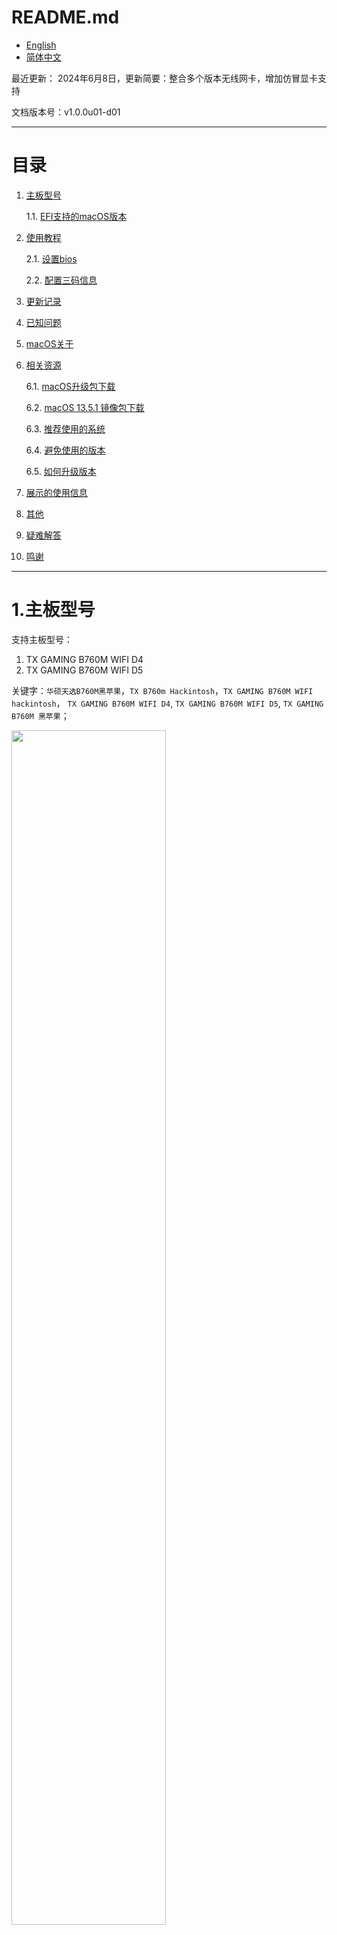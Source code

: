 # README.md
- [English](readme/README.en.md)
- [简体中文](README.md)

最近更新：
2024年6月8日，更新简要：整合多个版本无线网卡，增加仿冒显卡支持

文档版本号：v1.0.0u01-d01

------------------------------------------------------

# 目录

1. [主板型号](#1.主板型号)

    1.1. [EFI支持的macOS版本](#1.1.EFI支持的macOS版本)
    
2. [使用教程](#2.使用教程)

    2.1. [设置bios](#2.1.使用教程-第一步:设置BIOS)
    
    2.2. [配置三码信息](#2.2.使用教程-第二步:配置三码信息)
    
3. [更新记录](#3.更新记录)
4. [已知问题](#4.已知问题)
5. [macOS关于](#5.macOS关于)
6. [相关资源](#6.相关资源)

    6.1. [macOS升级包下载](#6.1.macOS升级包下载)
    
    6.2. [macOS 13.5.1 镜像包下载](#6.2.macOS-13.5.1-镜像包下载)
    
    6.3. [推荐使用的系统](#6.3.推荐使用的系统)
    
    6.4. [避免使用的版本](#6.4.避免使用的版本)
    
    6.5. [如何升级版本](#6.5.如何升级版本)
    
7. [展示的使用信息](#7.展示的使用信息)
8. [其他](#8.其他)
9. [疑难解答](#9.疑难解答)
10. [鸣谢](#10.鸣谢)

------------------------------------------------------

# 1.主板型号

支持主板型号：
1. TX GAMING B760M WIFI D4
2. TX GAMING B760M WIFI D5

关键字：`华硕天选B760M黑苹果`，`TX B760m Hackintosh`，`TX GAMING B760M WIFI hackintosh`， `TX GAMING B760M WIFI D4`, `TX GAMING B760M WIFI D5`, `TX GAMING B760M 黑苹果`；

<img src="images/tx-b760m.jpg" width=70%>

## 1.1.EFI支持的macOS版本

    EFI对Wi-Fi驱动程序进行了相关整合，根据内核版本控制驱动加载，集成到一个EFI可直接安装12-14区间版本
    
    EFI支持：macOS 12 - macOS 14.5（截稿最新）
    
    本EFI会跟随系统随时更新，尽情留意。

------------------------------------------------------

# 2.使用教程

## 2.1.使用教程-第一步:设置BIOS

⚠️ 在配置BIOS时，建议将bios恢复成出厂设置，再行设置

|BIOS菜单路径| Bios选项名          | 选项      | 必需 |
|-----------|--------------------|----------|------|
|           | VT-d               | Enabled  |      |
|           | XHCI-Hand-Off      | Enabled  |      |
|           | Above 4G Decoding  | Enabled  |      |
|           | Fast Boot          | Disabled |      |
|           | CSM                | Disabled |      |
|           | Secure Boot        | Disabled |      |
|           | Resize Bar Support | Enabled  |      |


## 2.2.使用教程-第二步:配置三码信息

配置三码信息可用以下工具进行三选一（点击进入到相关软件下载）：
1. [OCAuxiliaryTools](https://github.com/ic005k/OCAuxiliaryTools/releases)
2. [opencore-configurator](https://mackie100projects.altervista.org/opencore-configurator/)
3. [Hackintool](https://github.com/benbaker76/Hackintool)

#### [🔔在本项目文件中的 tools文件中有修改三码的工具下载(点我进入)](tools/)

### 1.通过 [OCAuxiliaryTools](https://github.com/ic005k/OCAuxiliaryTools/releases) 工具 打开 config文件后，进入到 PI 后，生成三码信息导入使用
![三码设置](images/pi-code-info.png)

### 2.使用 opencore configurator 修改三码信息也同样可以
![occonfig](images/occonfig.png)

### 3.通过 hackintool 工具也可以生成三码信息

------------------------------------------------------

# 3.更新记录

## 2024-06-08 更新
2024-06-08 更新说明
1，增加多个网卡驱动，支持在不同系统下均能使用无线网卡
2，完善到opencore 1.0.0 版本
3，改进显卡支持，仿冒6650xt与6690xt由用户自行购选
4，增加多个调试和最新驱动工具

## 2024-05-17 更新
1. 原生本机Wifi，蓝牙支持
2. 更新到opencore 1.0.0
3. 支持最新 macOS 14.5版本
4. EFI文件归类，不同系统根据分类使用
5. 支持Apple DRM（支持无损格式，杜比）

## 2023-4-30 更新
1. 加入大小核心调度，能够正确识别大核，线程，小核，不会启动应用直接全部占用
   系统优先使用大核，其次小核，再线程
1. 直接调用的主板自带因特尔网卡，支持Wi-Fi 6，不需要额外购买网卡
2. 如果是免驱显卡可以去掉 6650xt的acpi，如果是仿冒其他驱动，第一插槽的显卡地址为：pc00/peg1
3. 有线网卡速率2.5G
4. 去除usb端口限制
5. 已屏蔽核显，核显无法驱动，屏蔽后可以节能
6. 睡眠唤醒正常使用
7. 大小核补丁加入后，性能比未加入的要高很多
8. 声音，麦克风正常使用

------------------------------------------------------

# 4.已知问题
~~1. 自带蓝牙目前没有驱动 已解决~~

2，不能随航（需要该功能可以买免驱动网卡，14已不支持原有博通直接免驱）

------------------------------------------------------

# 5.macOS关于
<table>
    <tr>
        <td>
            <img src="images/info.jpg" border=0 style="margin-top:0px;">
<!--            EFI：macOS-Ventura/EFI
            <br/>
            升级：小版本直接升级，大版本升级到14.3.1最高
            <br/>
            ⚠️需要将无线网卡升级到14.0版本-->
        </td>
        <td>
            <img src="images/macOS-14.3.png" border=0 style="margin-top:0px;">
<!--            EFI：macOS-Sonoma-14.3.1up/EFI
            <br/>
            升级：14.0 - 14.3.1 之间任意版本使用，蓝牙以及无线已经更新到14.0版本
            <br/>
            ⚠️升级14.4以及以上版本需配置EFI：·Misc - Security - SecurityBootMode : Disabled·
            <br/>
            ⚠️需要将无线网卡升级到14.4版本-->
        </td>
        <td>
            <img src="images/macOS-14.5.png" border=0 style="margin-top:0px;">
           <!-- EFI：macOS-Sonoma-14.4/EFI
            <br/>
            14.4-目前最新版本14.5之间版本可以任意升级，已经更新了蓝牙和无线网卡驱动到最新版本，并且已经处理好SecurityBootMode，更新nvmefix支持到14.5-->
        </td>
    </tr>
</table>

------------------------------------------------------

# 6.相关资源

## 6.1.macOS升级包下载

* macOS Sonoma 14.5 (23F79) - 推荐版本
 
    链接: https://pan.baidu.com/s/1DQ9vFTQPSUv7Xg-wMDT6hg?pwd=4qxa 

    提取码: 4qxa 

    SHA256SUM：包内

* macOS Sonoma 14.3.1 (23D60)
 
    链接: https://pan.baidu.com/s/1_bTx8A4GdBfaLCLUEh4YzA?pwd=bt4j

    提取码: bt4j 

    SHA256SUM：包内

## 6.2.macOS 13.5.1 镜像包下载

* macOS Venture 13.5.1 22G90 With opencore 0.9.4 and WinPE

    链接: https://pan.baidu.com/s/1rq-Q5e3-my8gZUX3oZS_Ng?pwd=rv49 

    提取码: rv49 

## 6.3.推荐使用的系统

1. Ventura 13.5.1(有小版本更新直接升级)
2. Sonoma 14.3.1
3. Sonoma 14.5

## 6.4.避免使用的版本

1. macOS 14.4.1 ： [包含 Java 代码的某些应用程序会意外退出｜影响icoud｜生产力不推荐]

## 6.5.如何升级版本

1. 小版本升级：可以直接在系统设置 直接更新
2. 大版本升级 推荐：使用 pkg 对应版本的升级包升级
3. 大版本升级：下载对应 dmg 系统包，打开以后有一个安装进行升级

------------------------------------------------------

# 7.展示的使用信息

1. 主板自带网卡驱动信息
因 Sonoma 14 以后，免驱动苹果网卡无法使用，且只支持Wi-Fi5，使用Wi-Fi 6 自带网卡速率更快
![Wi-Fi](images/Wi-Fi.png)
内置无线网卡可以跑满 2400Mbps传输速率
![Wi-Fi-2](images/Wi-Fi-2.png)
2. cpu核心能够正确识别成 16核心 24个线程（大核心，小核心，线程。其他处理器同样支持）
![cpu-core](images/cpu-core.png)
大小核处理器均能识别到正确的大小核并且调度
![cpu-core](images/p+e.png)

3. 将 音乐 - 设置 - 播放，流播放：设置成无损
出现无损标志：支持Apple DRM
<img src="images/apple-drm.png" >

4. 日常使用占用
双屏4k，播放影音以及日常办公使用
<img src="images/used.png" >

-------------------------------

# 8.其他

1. opencore 1.0.0 支持多个版本的无线网卡驱动（通过内核版本控制驱动加载方式制作）
![wifi-card](assets/wifi-card.png)

macOS 14.4 内核起步版本：23.3.0 (因14.4无线网卡驱动需要另外部署)
macOS 14.0 内核起步版本：23.0.0 
macOS 13 内核起步版本：22.0.0
macOS 12 内核起步版本：21.0.0

2. ACPI信息，增加支持 `RX6650XT` 与 `TX6690XT` 显卡的仿冒支持
![ssdt-info](assets/ssdt-info.png)
默认是不启动仿冒显卡支持，如果你的显卡是 `RX6650XT` `TX6950XT`，请根据你的显卡进行购选启用（Enabled勾选即可）

3. 版本验证 opencore 1.0.0
![hackintosh-info](assets/hackintosh-info.png)

4. 驱动加载情况
 ![Drivers-info](assets/Drivers-info.png)
 
5. 睡眠信息
![sleep-info](assets/sleep-info.png)


6. 保留仿冒显卡改名
![dp-name](assets/dp-name.png)
将第一个箭头的 # 号去掉以后，可以将Value的名称改成你需要的显卡名

# 9.疑难解答
### 为什么里面参数的序列是反过来的，比如我们看到的 11 22 33，输入到系统要变成 33 22 11 ？
这是因为目前主流的操作系统都采用: 小端模式
> 参考：大端模式（big-endian）与小端模式（little-endian）

# 10.鸣谢
1. [opencore](https://github.com/acidanthera/OpenCorePkg)
2. [Acidanthera and all kext developer for hackintosh](https://github.com/acidanthera)
3. [OCAuxiliaryTools](https://github.com/ic005k/OCAuxiliaryTools/releases)
4. [itlwm](https://github.com/OpenIntelWireless/itlwm)
5. [CpuTopologyRebuild](https://github.com/b00t0x/CpuTopologyRebuild)
6. [LucyRTL8125Ethernet](https://github.com/Mieze/LucyRTL8125Ethernet)
7. [Hackintool](https://github.com/benbaker76/Hackintool)
8. [opencore-configurator](https://mackie100projects.altervista.org/opencore-configurator/)